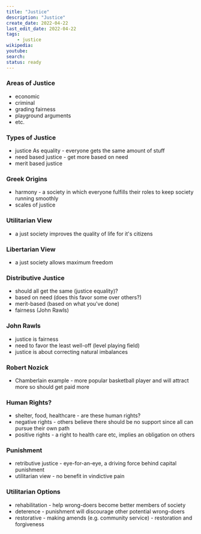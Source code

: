 ```yaml
---
title: "Justice"
description: "Justice"
create_date: 2022-04-22
last_edit_date: 2022-04-22
tags: 
    - justice
wikipedia: 
youtube: 
search: 
status: ready
---
```

### Areas of Justice
- economic
- criminal
- grading fairness
- playground arguments
- etc.

### Types of Justice
- justice As equality - everyone gets the same amount of stuff
- need based justice - get more based on need
- merit based justice 

### Greek Origins
- harmony - a society in which everyone fulfills their roles to keep society running smoothly
- scales of justice

### Utilitarian View
- a just society improves the quality of life for it's citizens

### Libertarian View
- a just society allows maximum freedom

### Distributive Justice
- should all get the same (justice equality)?
- based on need (does this favor some over others?)
- merit-based (based on what you've done)
- fairness (John Rawls)

### John Rawls
- justice is fairness
- need to favor the least well-off (level playing field)
- justice is about correcting natural imbalances

### Robert Nozick
- Chamberlain example - more popular basketball player and will attract more so should get paid more

### Human Rights?
- shelter, food, healthcare - are these human rights?
- negative rights - others believe there should be no support since all can pursue their own path
- positive rights - a right to health care etc, implies an obligation on others

### Punishment
- retributive justice - eye-for-an-eye, a driving force behind capital punishment
- utilitarian view - no benefit in vindictive pain

### Utilitarian Options
- rehabilitation - help wrong-doers become better members of society
- deterence - punishment will discourage other potential wrong-doers
- restorative - making amends (e.g. community service) - restoration and forgiveness